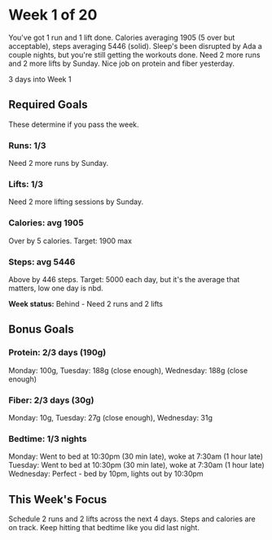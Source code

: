 # Week 1 of 20

You've got 1 run and 1 lift done. Calories averaging 1905 (5 over but acceptable), steps averaging 5446 (solid). Sleep's been disrupted by Ada a couple nights, but you're still getting the workouts done. Need 2 more runs and 2 more lifts by Sunday. Nice job on protein and fiber yesterday.

3 days into Week 1

## Required Goals

These determine if you pass the week.

### Runs: 1/3

Need 2 more runs by Sunday.

### Lifts: 1/3

Need 2 more lifting sessions by Sunday.

### Calories: avg 1905

Over by 5 calories. Target: 1900 max

### Steps: avg 5446

Above by 446 steps. Target: 5000 each day, but it's the average that matters, low one day is nbd.

**Week status:** Behind - Need 2 runs and 2 lifts

## Bonus Goals

### Protein: 2/3 days (190g)

Monday: 100g, Tuesday: 188g (close enough), Wednesday: 188g (close enough)

### Fiber: 2/3 days (30g)

Monday: 10g, Tuesday: 27g (close enough), Wednesday: 31g

### Bedtime: 1/3 nights

Monday: Went to bed at 10:30pm (30 min late), woke at 7:30am (1 hour late)
Tuesday: Went to bed at 10:30pm (30 min late), woke at 7:30am (1 hour late)
Wednesday: Perfect - bed by 10pm, lights out by 10:30pm

## This Week's Focus

Schedule 2 runs and 2 lifts across the next 4 days. Steps and calories are on track. Keep hitting that bedtime like you did last night.